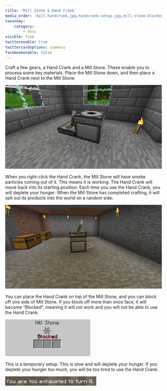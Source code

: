 ```yaml
---
title: 'Mill Stone & Hand Crank'
media_order: 'mill-handcrank.jpg,handcrank-setup.jpg,mill-stone-blocked.jpg,exhausted.jpg'
taxonomy:
    category:
        - docs
visible: true
twitterenable: true
twittercardoptions: summary
facebookenable: false
---
```


Craft a few gears, a Hand Crank and a Mill Stone. These enable you to process some key materials. Place the Mill Stone down, and then place a Hand Crank next to the Mill Stone:

![](mill-handcrank.jpg)

When you right-click the Hand Crank, the Mill Stone will have smoke particles coming out of it. This means it is working. The Hand Crank will move back into its starting position. Each time you use the Hand Crank, you will deplete your hunger. When the Mill Stone has completed crafting, it will spit out its products into the world on a random side:

![](handcrank-setup.jpg)

You can place the Hand Crank on top of the Mill Stone, and you can block off one side of Mill Stone. If you block off more than once face, it will become “Blocked”, meaning it will not work and you will not be able to use the Hand Crank:

![](mill-stone-blocked.jpg)

This is a temporary setup. This is slow and will deplete your hunger. If you deplete your hunger too much, you will be too tired to use the Hand Crank:

![](exhausted.jpg)
